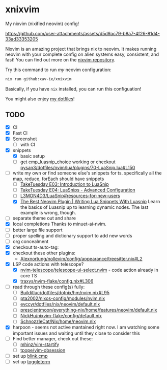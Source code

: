 # xnixvim

My nixvim (nixified neovim) config!

https://github.com/user-attachments/assets/d5d9ac79-b8a7-4f26-81d4-33ad33353205

Nixvim is an amazing project that brings nix to neovim. It makes running neovim
with your complete config on alien systems easy, consistent, and fast! You can
find out more on the [nixvim repository](https://github.com/nix-community/nixvim).

Try this command to run _my_ neovim configuration:

```sh
nix run github:xav-ie/xnixvim
```

Basically, if you have `nix` installed, you can run this configuation!

You might also enjoy [my dotfiles](https://github.com/xav-ie/dots)!

## TODO

- [x] CI
- [x] Fast CI
- [x] Screenshot
  - [ ] with CI
- [x] snippets
  - [x] basic setup
  - [ ] get cmp_luasnip_choice working or checkout [pysan3/dotfiles/nvim/lua/plugins/70-LuaSnip.lua#L150](https://github.com/pysan3/dotfiles/blob/aff7fc11d3b70b31f4a7727830a07d23a4f37c50/nvim/lua/plugins/70-LuaSnip.lua#L150)
- [ ] write my own or find someone else's snippets for ts. specifically all the
      map, reduce, forEach should have snippets
  - [ ] [TakeTuesday E03: Introduction to LuaSnip](https://www.youtube.com/watch?v=Dn800rlPIho)
  - [ ] [TakeTuesday E04: LuaSnips - Advanced Configuration](https://www.youtube.com/watch?v=KtQZRAkgLqo)
  - [ ] [L3MON4D3/LuaSnip#resources-for-new-users](https://github.com/L3MON4D3/LuaSnip#resources-for-new-users)
  - [x] [The Best Neovim Plugin | Writing Lua Snippets With Luasnip](https://www.youtube.com/watch?v=FmHhonPjvvA)
        Learn the basics of Luasnip up to learning dynamic nodes. The last example is wrong, though.
- [ ] separate theme out and share
- [x] local completions
      Thanks to minuet-ai-nvim.
- [ ] better large file support
- [ ] proper spelling and dictionary support to add new words
- [ ] org concealment
- [x] checkout ts-auto-tag:
- [x] checkout these other plugins:
  - [Alexnortung/nollevim/config/appearance/treesitter.nix#L2](https://github.com/Alexnortung/nollevim/blob/fcc35456c567c6108774e839d617c97832217e67/config/appearance/treesitter.nix#L2)
- [x] LSP code actions with telescope?
  - [x] [nvim-telescope/telescope-ui-select.nvim](https://github.com/nvim-telescope/telescope-ui-select.nvim) - code action already in core TS
  - [x] [traxys/nvim-flake/config.nix#L306](https://github.com/traxys/nvim-flake/blob/c753bb1e624406ef454df9e8cb59d0996000dc93/config.nix#L306)
- [ ] read through these config(s) fully:
  - [ ] [Builditluc/dotfiles/dotnix/hm/nvim.nix#L95](https://github.com/Builditluc/dotfiles/blob/0989f7bf0d147232b4133d9fe4fb166465e93b94/dotnix/hm/nvim.nix#L95)
  - [ ] [pta2002/nixos-config/modules/nvim.nix](https://github.com/pta2002/nixos-config/blob/main/modules/nvim.nix)
  - [ ] [evccyr/dotfiles/nix/neovim/default.nix](https://github.com/evccyr/dotfiles/blob/main/nix/neovim/default.nix)
  - [ ] [prescientmoon/everything-nix/home/features/neovim/default.nix](https://github.com/prescientmoon/everything-nix/blob/82fca70a6e882365a76e947cc0e01db07d6cc13c/home/features/neovim/default.nix)
  - [ ] [NickHu/nixvim-flake/config/default.nix](https://github.com/NickHu/nixvim-flake/blob/1f47b9cfb5d8e86a48cf8d64bfb3fd0389d14f75/config/default.nix)
  - [ ] [SchnozzleCat/Nix/home/neovim.nix](https://github.com/SchnozzleCat/Nix/blob/160e617a28ef25be2311445fc407ca54e53437a7/home/neovim.nix)
- [x] harpoon - seems not active mantained right now. I am watching some
      important issues and waiting until they close to consider this
- [ ] Find better manager, check out these:
  - [ ] [mhinz/vim-startify](https://github.com/mhinz/vim-startify)
  - [ ] [tpope/vim-obsession](https://github.com/tpope/vim-obsession)
- [ ] set up [blink.cmp](https://cmp.saghen.dev/installation)
- [ ] set up [toggleterm](https://github.com/akinsho/toggleterm.nvim/)
